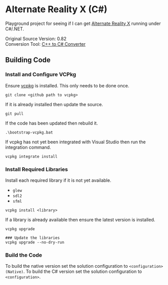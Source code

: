 # Alternate Reality X (C#)

Playground project for seeing if I can get [Alternate Reality X](http://www.landbeyond.net/arx/index.php) running under C#/.NET.

Original Source Version: 0.82 \
Conversion Tool: [C++ to C# Converter](https://www.tangiblesoftwaresolutions.com/)

## Building Code 

### Install and Configure VCPkg

Ensure [vcpkg](https://docs.microsoft.com/en-us/cpp/build/vcpkg?view=vs-2019) is installed. This only needs to be done once. 

```shell
git clone <github path to vcpkg>
```

If it is already installed then update the source.

```shell
git pull
```

If the code has been updated then rebuild it.

```shell
.\bootstrap-vcpkg.bat
```

If vcpkg has not yet been integrated with Visual Studio then run the integration command.

```shell
vcpkg integrate install
```

### Install Required Libraries

Install each required library if it is not yet available.

- `glew`
- `sdl2`
- `sfml`

```shell
vcpkg install <library>
```

If a library is already available then ensure the latest version is installed.

```shell
vcpkg upgrade

### Update the libraries
vcpkg upgrade --no-dry-run
```

### Build the Code

To build the native version set the solution configuration to `<configuration> (Native)`. To build the C# version set the solution configuration to `<configuration>`.

